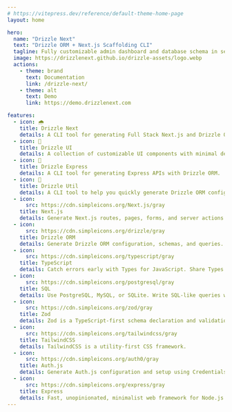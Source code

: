 ```yaml
---
# https://vitepress.dev/reference/default-theme-home-page
layout: home

hero:
  name: "Drizzle Next"
  text: "Drizzle ORM + Next.js Scaffolding CLI"
  tagline: Fully customizable admin dashboard and database schema in seconds.
  image: https://drizzlenext.github.io/drizzle-assets/logo.webp
  actions:
    - theme: brand
      text: Documentation
      link: /drizzle-next/
    - theme: alt
      text: Demo
      link: https://demo.drizzlenext.com

features:
  - icon: 🌧️
    title: Drizzle Next
    details: A CLI tool for generating Full Stack Next.js and Drizzle ORM scaffolding.
  - icon: 🎨
    title: Drizzle UI
    details: A collection of customizable UI components with minimal dependencies.
  - icon: 🚂
    title: Drizzle Express
    details: A CLI tool for generating Express APIs with Drizzle ORM.
  - icon: 🧰
    title: Drizzle Util
    details: A CLI tool to help you quickly generate Drizzle ORM configuration and schemas.
  - icon:
      src: https://cdn.simpleicons.org/Next.js/gray
    title: Next.js
    details: Generate Next.js routes, pages, forms, and server actions.
  - icon:
      src: https://cdn.simpleicons.org/drizzle/gray
    title: Drizzle ORM
    details: Generate Drizzle ORM configuration, schemas, and queries.
  - icon:
      src: https://cdn.simpleicons.org/typescript/gray
    title: TypeScript
    details: Catch errors early with Types for JavaScript. Share Types between the front end and back end for full stack type safety.
  - icon:
      src: https://cdn.simpleicons.org/postgresql/gray
    title: SQL
    details: Use PostgreSQL, MySQL, or SQLite. Write SQL-like queries with Drizzle ORM. Generate plain SQL migrations with Drizzle Kit.
  - icon:
      src: https://cdn.simpleicons.org/zod/gray
    title: Zod
    details: Zod is a TypeScript-first schema declaration and validation library. Generated server actions will have customizable zod data validations.
  - icon:
      src: https://cdn.simpleicons.org/tailwindcss/gray
    title: TailwindCSS
    details: TailwindCSS is a utility-first CSS framework.
  - icon:
      src: https://cdn.simpleicons.org/auth0/gray
    title: Auth.js
    details: Generate Auth.js configuration and setup using Credentials, GitHub, Google, and other providers.
  - icon:
      src: https://cdn.simpleicons.org/express/gray
    title: Express
    details: Fast, unopinionated, minimalist web framework for Node.js
---
```

